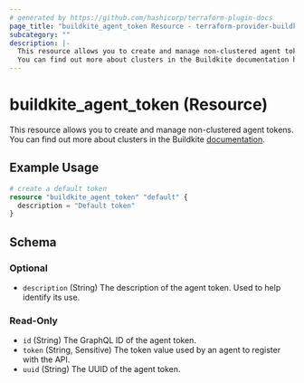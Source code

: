 ```yaml
---
# generated by https://github.com/hashicorp/terraform-plugin-docs
page_title: "buildkite_agent_token Resource - terraform-provider-buildkite"
subcategory: ""
description: |-
  This resource allows you to create and manage non-clustered agent tokens.
  You can find out more about clusters in the Buildkite documentation https://buildkite.com/docs/agent/v3/tokens.
---
```


# buildkite_agent_token (Resource)

This resource allows you to create and manage non-clustered agent tokens.
You can find out more about clusters in the Buildkite [documentation](https://buildkite.com/docs/agent/v3/tokens).

## Example Usage

```terraform
# create a default token
resource "buildkite_agent_token" "default" {
  description = "Default token"
}
```

<!-- schema generated by tfplugindocs -->
## Schema

### Optional

- `description` (String) The description of the agent token. Used to help identify its use.

### Read-Only

- `id` (String) The GraphQL ID of the agent token.
- `token` (String, Sensitive) The token value used by an agent to register with the API.
- `uuid` (String) The UUID of the agent token.
